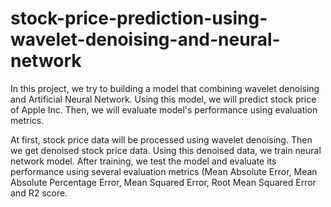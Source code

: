 # stock-price-prediction-using-wavelet-denoising-and-neural-network

In this project, we try to building a model that combining wavelet denoising and Artificial Neural Network. Using this model, we will predict stock price of Apple Inc. Then, we will evaluate model's performance using evaluation metrics.

At first, stock price data will be processed using wavelet denoising. Then we get denoised stock price data. Using this denoised data, we train neural network model. After training, we test the model and evaluate its performance using several evaluation metrics (Mean Absolute Error, Mean Absolute Percentage Error, Mean Squared Error, Root Mean Squared Error and R2 score.
